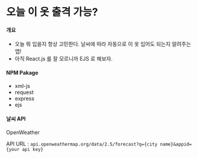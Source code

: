 # 오늘 이 옷 출격 가능?

#### 개요

* 오늘 뭐 입을지 항상 고민한다. 날씨에 따라 자동으로 이 옷 입어도 되는지 알려주는 앱!
* 아직 React.js 를 잘 모르니까 EJS 로 해보자.

#### NPM Pakage

* xml-js
* request
* express
* ejs

#### 날씨 API

OpenWeather

API URL : `api.openweathermap.org/data/2.5/forecast?q={city name}&appid={your api key}`